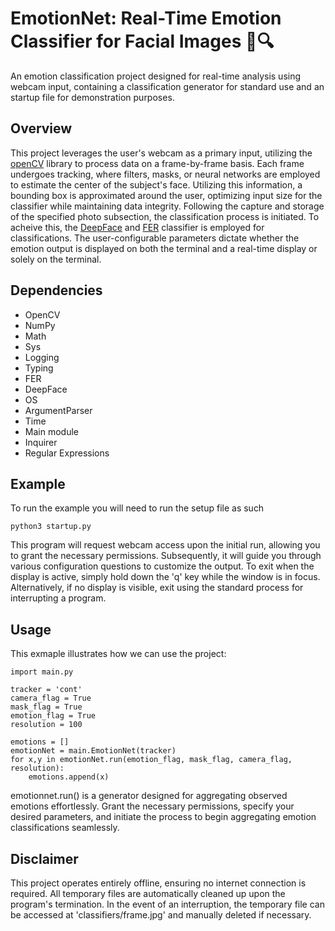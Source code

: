 # EmotionNet: Real-Time Emotion Classifier for Facial Images 📸🔍
An emotion classification project designed for real-time analysis using webcam input, containing a classification generator for standard use and an startup file for demonstration purposes.
## Overview

This project leverages the user's webcam as a primary input, utilizing the [openCV](https://opencv.org/) library to process data on a frame-by-frame basis. Each frame undergoes tracking, where filters, masks, or neural networks are employed to estimate the center of the subject's face. Utilizing this information, a bounding box is approximated around the user, optimizing input size for the classifier while maintaining data integrity. Following the capture and storage of the specified photo subsection, the classification process is initiated. To acheive this, the [DeepFace](https://github.com/serengil/deepface) and [FER](https://github.com/JustinShenk/fer) classifier is employed for classifications. The user-configurable parameters dictate whether the emotion output is displayed on both the terminal and a real-time display or solely on the terminal.

## Dependencies 

- OpenCV 
- NumPy 
- Math 
- Sys 
- Logging 
- Typing
- FER
- DeepFace
- OS
- ArgumentParser
- Time 
- Main module 
- Inquirer 
- Regular Expressions 

## Example 
To run the example you will need to run the setup file as such 

```
python3 startup.py
```
This program will request webcam access upon the initial run, allowing you to grant the necessary permissions. Subsequently, it will guide you through various configuration questions to customize the output. To exit when the display is active, simply hold down the 'q' key while the window is in focus. Alternatively, if no display is visible, exit using the standard process for interrupting a program.

## Usage
This exmaple illustrates how we can use the project: 
```
import main.py 

tracker = 'cont'
camera_flag = True
mask_flag = True
emotion_flag = True
resolution = 100

emotions = []
emotionNet = main.EmotionNet(tracker)
for x,y in emotionNet.run(emotion_flag, mask_flag, camera_flag, resolution):
    emotions.append(x)
```

emotionnet.run() is a generator designed for aggregating observed emotions effortlessly. Grant the necessary permissions, specify your desired parameters, and initiate the process to begin aggregating emotion classifications seamlessly.

## Disclaimer 
This project operates entirely offline, ensuring no internet connection is required. All temporary files are automatically cleaned up upon the program's termination. In the event of an interruption, the temporary file can be accessed at 'classifiers/frame.jpg' and manually deleted if necessary.






